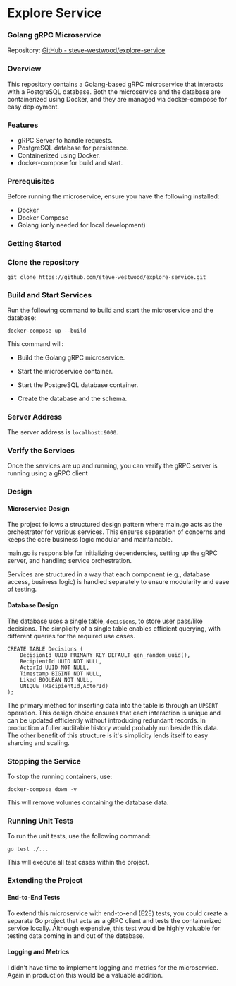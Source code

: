 #  Explore Service

### Golang gRPC Microservice

Repository: [GitHub - steve-westwood/explore-service](https://github.com/steve-westwood/explore-service)

### Overview

This repository contains a Golang-based gRPC microservice that interacts with a PostgreSQL database. Both the microservice and the database are containerized using Docker, and they are managed via docker-compose for easy deployment.

### Features

- gRPC Server to handle requests.
- PostgreSQL database for persistence.
- Containerized using Docker.
- docker-compose for build and start.

### Prerequisites

Before running the microservice, ensure you have the following installed:

- Docker
- Docker Compose
- Golang (only needed for local development)

### Getting Started

### Clone the repository

```
git clone https://github.com/steve-westwood/explore-service.git
```

### Build and Start Services

Run the following command to build and start the microservice and the database:

```
docker-compose up --build
```

This command will:

- Build the Golang gRPC microservice.

- Start the microservice container.

- Start the PostgreSQL database container.

- Create the database and the schema.

### Server Address

The server address is `localhost:9000`.

### Verify the Services

Once the services are up and running, you can verify the gRPC server is running using a gRPC client

### Design

#### Microservice Design

The project follows a structured design pattern where main.go acts as the orchestrator for various services. This ensures separation of concerns and keeps the core business logic modular and maintainable.

main.go is responsible for initializing dependencies, setting up the gRPC server, and handling service orchestration.

Services are structured in a way that each component (e.g., database access, business logic) is handled separately to ensure modularity and ease of testing.

#### Database Design

The database uses a single table, `decisions`, to store user pass/like decisions. The simplicity of a single table enables efficient querying, with different queries for the required use cases.

```
CREATE TABLE Decisions (
    DecisionId UUID PRIMARY KEY DEFAULT gen_random_uuid(),
    RecipientId UUID NOT NULL,
    ActorId UUID NOT NULL,
    Timestamp BIGINT NOT NULL,
    Liked BOOLEAN NOT NULL,
    UNIQUE (RecipientId,ActorId)
);
```

The primary method for inserting data into the table is through an `UPSERT` operation.
This design choice ensures that each interaction is unique and can be updated efficiently without introducing redundant records. In production a fuller auditable history would probably run beside this data. The other benefit of this structure is it's simplicity lends itself to easy sharding and scaling.

### Stopping the Service

To stop the running containers, use:

```
docker-compose down -v
```

This will remove volumes containing the database data.

### Running Unit Tests

To run the unit tests, use the following command:

```
go test ./...
```

This will execute all test cases within the project.

### Extending the Project

#### End-to-End Tests

To extend this microservice with end-to-end (E2E) tests, you could create a separate Go project that acts as a gRPC client and tests the containerized service locally. Although expensive, this test would be highly valuable for testing data coming in and out of the database. 

#### Logging and Metrics

I didn't have time to implement logging and metrics for the microservice. Again in production this would be a valuable addition.

